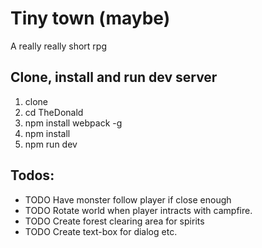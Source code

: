 # Tiny town (maybe)
A really really short rpg

## Clone, install and run dev server
1. clone
2. cd TheDonald
3. npm install webpack -g
4. npm install
5. npm run dev

## Todos:
* TODO Have monster follow player if close enough
* TODO Rotate world when player intracts with campfire.
* TODO Create forest clearing area for spirits
* TODO Create text-box for dialog etc.